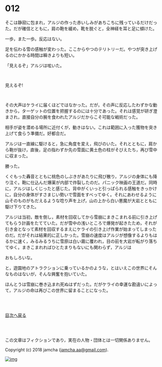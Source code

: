 # 012

そこは静寂に包まれ，アルジの作った赤いしみがあちこちに残っているだけだった。だが確信とともに，肩の鞄を緩め，靴を脱ぐと，全神経を耳と足に傾けた。  

一歩，また一歩。反応はない。  

足を伝わる雪の感触が変わった。ここからやつのテリトリーだ。やつが突き上げるのにかかる時間は瞬きよりも短い。  

「見えるぞ」アルジは呟いた。  

<br>  

見えるぞ!  

<br>  

その大声はケライに届くほどではなかった。だが，その声に反応したわずかな動きから，ターゲットの位置を把握するのには十分であった。それは感覚が研ぎ澄まされ，直接自分の腕を食われたアルジだからこそ可能な戦術だった。  

相手が姿を潜める場所に近付くが，動きはない。これは範囲に入った獲物を突き上げて食らう準備だ。好都合だ。  

アルジは一直線に駆けると，急に角度を変え，飛びのいた。それとともに，肩から鞄が抜け，直後，足の指わずか先の雪面に黄土色の柱がそびえたち，再び雪中に収まった。  

勝った。  

くぐもった轟音とともに桃色のしぶきがあたりに飛び散り，アルジの身体にも降り注ぐ。鞄に仕込んだ爆薬が内部で炸裂したのだ。パニック映画の王道だ。同時に，アルジはしくじったと感じた。背中がくいっと引っぱられる感触をきっかけに，自分の身体がすさまじい勢いで雪面をすべってゆく。それにあわせるように山そのものがもだえるような唸り声を上げ，山の上から白い悪魔が大岩とともに駆け下りてきた。  

アルジは当初，敵を倒し，素材を回収してから雪崩にまきこまれる前に引き上げてもらう計画をたてていた。だが雪中の浅いところで爆発が起きたため，それが引き金となって素材を回収するまえにケライの引き上げ作業が始まってしまったのだ。だがそれは結果的に正しかった。雪崩の速度はアルジが想像するよりもはるかに速く，みるみるうちに雪原は白い霧に覆われ，目の前を大岩が転がり落ちてゆく。まきこまれればひとたまりもないにも関わらず，アルジは  

おもしろいな。  

と，遊園地のアトラクションに乗っているかのような，とはいえこの世界にそんなものはないが，そんな興奮を抱いていた。  

ほんとうは雪崩に巻き込まれ死ぬはずだった。だがケライの幸運な勘違いによって，アルジの命は再びこの世界に留まることになった。  

<br>  
<br>  

[目次へ戻る](https://github.com/jamcha-aa/OblivionReports/blob/master/README.md)  

<br>  
<br>  

この文章はフィクションであり，実在の人物・団体とは一切関係ありません。  

Copyright (c) 2018 jamcha (jamcha.aa@gmail.com).  

[![img](http://i.creativecommons.org/l/by-nc-sa/4.0/88x31.png)](http://creativecommons.org/licenses/by-nc-sa/4.0/deed)